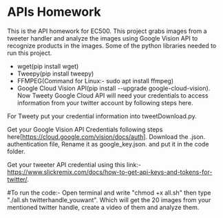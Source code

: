 # APIs Homework

This is the API homework for EC500. This project grabs images from a tweeter handler and analyze the images using Google Vision API to recognize products in the images.
Some of the python libraries needed to run this project.
- wget(pip install wget)
- Tweepy(pip install tweepy)
- FFMPEG(Command for Linux:- sudo apt install ffmpeg)
- Google Cloud Vision API(pip install --upgrade google-cloud-vision).
Now Tweety Google Cloud API will need your credentials to access information from your twitter account by following steps here.

For Tweety put your credential information into tweetDownload.py.
 
 Get your Google Vision API Credentials following steps here[https://cloud.google.com/vision/docs/auth]. Download the .json.  authentication file, Rename it as google_key.json. and put it in the code folder.
 
 Get your tweeter API credential using this link:-https://www.slickremix.com/docs/how-to-get-api-keys-and-tokens-for-twitter/.

#To run the code:- Open terminal and write "chmod +x all.sh" then type "./all.sh twitterhandle_youwant". Which will get the 20 images from your mentioned twitter handle, create a video of them and analyze them. 
